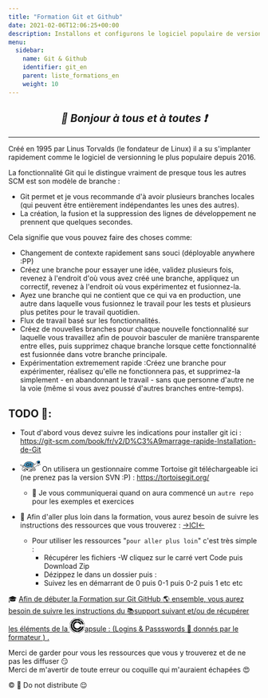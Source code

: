 ```yaml
---
title: "Formation Git et Github"
date: 2021-02-06T12:06:25+00:00
description: Installons et configurons le logiciel populaire de versionning git github tortoise
menu:
  sidebar:
    name: Git & Github
    identifier: git_en
    parent: liste_formations_en
    weight: 10
---
```

*<center>:loudspeaker: Bonjour à tous et à toutes :heavy_exclamation_mark:</center>*
-
---
Créé en 1995 par Linus Torvalds (le fondateur de Linux) il a su s'implanter rapidement comme le logiciel de versionning le plus populaire depuis 2016.

La fonctionnalité Git qui le distingue vraiment de presque tous les autres SCM est son modèle de branche :

- Git permet et je vous recommande d'à avoir plusieurs branches locales (qui peuvent être entièrement indépendantes les unes des autres).
- La création, la fusion et la suppression des lignes de développement ne prennent que quelques secondes.

Cela signifie que vous pouvez faire des choses comme:

- Changement de contexte rapidement sans souci (déployable anywhere :PP)
- Créez une branche pour essayer une idée, validez plusieurs fois, revenez à l'endroit d'où vous avez créé une branche, appliquez un correctif, revenez à l'endroit où vous expérimentez et fusionnez-la.
- Ayez une branche qui ne contient que ce qui va en production, une autre dans laquelle vous fusionnez le travail pour les tests et plusieurs plus petites pour le travail quotidien.
- Flux de travail basé sur les fonctionnalités.
- Créez de nouvelles branches pour chaque nouvelle fonctionnalité sur laquelle vous travaillez afin de pouvoir basculer de manière transparente entre elles, puis supprimez chaque branche lorsque cette fonctionnalité est fusionnée dans votre branche principale.
- Expérimentation extremement rapide :Créez une branche pour expérimenter, réalisez qu'elle ne fonctionnera pas, et supprimez-la simplement - en abandonnant le travail - sans que personne d'autre ne la voie (même si vous avez poussé d'autres branches entre-temps).


 
## TODO  :roller_coaster:: 

- Tout d'abord vous devez suivre les indications pour installer git ici : https://git-scm.com/book/fr/v2/D%C3%A9marrage-rapide-Installation-de-Git
- ![tortoise git](langfr-1024px-TortoiseGit_logo.svg.png) On utilisera un gestionnaire comme Tortoise git téléchargeable ici (ne prenez pas la version SVN :P) : https://tortoisegit.org/  
  
  - :dango: Je vous communiquerai quand on aura commencé un `autre repo` pour les exemples et exercices 

- :rocket: Afin d'aller plus loin dans la formation, vous aurez besoin de suivre les instructions des ressources que vous trouverez : [->ICI<-](https://github.com/Francis-Panzani/Formation_Git/)
  - Pour utiliser les ressources "`pour aller plus loin`" c'est très simple : 
    - Récupérer les fichiers -W cliquez sur le carré vert Code puis Download Zip
    - Dézippez le dans un  dossier puis :
    - Suivez les en démarrant de 0 puis 0-1 puis 0-2 puis 1 etc etc

<div class="d-sm-block  alert alert-success  text-left" role="alert">

:mortar_board: [Afin de débuter la Formation sur Git GitHub :earth_americas: ensemble, vous aurez besoin de suivre les instructions du  :books:support suivant et/ou de récupérer les éléments de la <img style="vertical-align: bottom;" src="/images/icones/w30/capsule_30.png" alt="C">apsule : (Logins  & Passswords :closed_lock_with_key: donnés par le formateur <i class="fas fa-chalkboard-teacher"></i> ) <i class="fas fa-external-link-alt"></i>.](http://franpan.free.fr/formation/_git007 "lien vers le site contenant les fichiers de la formation")

</div>

Merci de garder pour vous les ressources que vous y trouverez et de ne pas les diffuser :smirk:  
Merci de m'avertir de toute erreur ou coquille qui m'auraient échapées :heart_eyes:

:copyright: :no_entry_sign: Do not distribute    :relieved:
